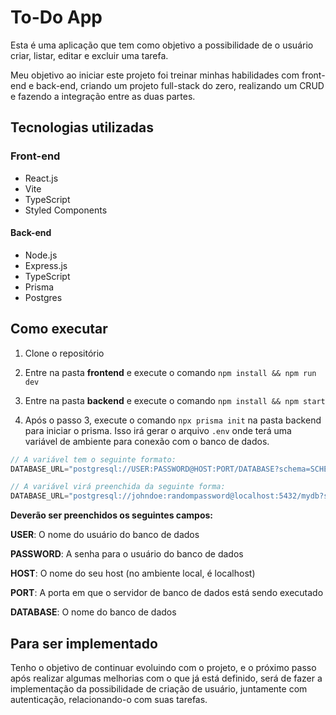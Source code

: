 # To-Do App

Esta é uma aplicação que tem como objetivo a possibilidade de o usuário criar, listar, editar e excluir uma tarefa. 

Meu objetivo ao iniciar este projeto foi treinar minhas habilidades com front-end e back-end, criando um projeto full-stack do zero, realizando um CRUD e fazendo a integração entre as duas partes.


## Tecnologias utilizadas

### Front-end
* React.js
* Vite
* TypeScript
* Styled Components 

#### Back-end
* Node.js
* Express.js
* TypeScript
* Prisma
* Postgres

## Como executar

1. Clone o repositório

2. Entre na pasta **frontend** e execute o comando ` npm install && npm run dev `

3. Entre na pasta **backend** e execute o comando ` npm install && npm start `

4. Após o passo 3, execute o comando ` npx prisma init ` na pasta backend para iniciar o prisma. Isso irá gerar o arquivo `.env` onde terá uma variável de ambiente para conexão com o banco de dados.

``` js
// A variável tem o seguinte formato:
DATABASE_URL="postgresql://USER:PASSWORD@HOST:PORT/DATABASE?schema=SCHEMA"

// A variável virá preenchida da seguinte forma:
DATABASE_URL="postgresql://johndoe:randompassword@localhost:5432/mydb?schema=public"
```
**Deverão ser preenchidos os seguintes campos:**

**USER**: O nome do usuário do banco de dados

**PASSWORD**: A senha para o usuário do banco de dados

**HOST**: O nome do seu host (no ambiente local, é localhost)

**PORT**: A porta em que o servidor de banco de dados está sendo executado

**DATABASE**: O nome do banco de dados

## Para ser implementado

Tenho o objetivo de continuar evoluindo com o projeto, e o próximo passo após realizar algumas melhorias com o que já está definido, será de fazer a implementação da possibilidade de criação de usuário, juntamente com autenticação, relacionando-o com suas tarefas.
